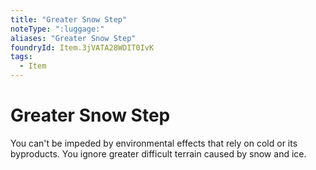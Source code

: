 ```yaml
---
title: "Greater Snow Step"
noteType: ":luggage:"
aliases: "Greater Snow Step"
foundryId: Item.3jVATA28WDIT0IvK
tags:
  - Item
---
```


# Greater Snow Step

You can't be impeded by environmental effects that rely on cold or its byproducts. You ignore greater difficult terrain caused by snow and ice.
